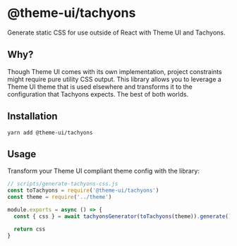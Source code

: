 # @theme-ui/tachyons

Generate static CSS for use outside of React with Theme UI and Tachyons.

## Why?

Though Theme UI comes with its own implementation, project constraints might require
pure utility CSS output. This library allows you to leverage a Theme UI theme that
is used elsewhere and transforms it to the configuration that Tachyons expects. The
best of both worlds.

## Installation

```
yarn add @theme-ui/tachyons
```

## Usage

Transform your Theme UI compliant theme config with the library:

```js
// scripts/generate-tachyons-css.js
const toTachyons = require('@theme-ui/tachyons')
const theme = require('../theme')

module.exports = async () => {
  const { css } = await tachyonsGenerator(toTachyons(theme)).generate()

  return css
}
```
